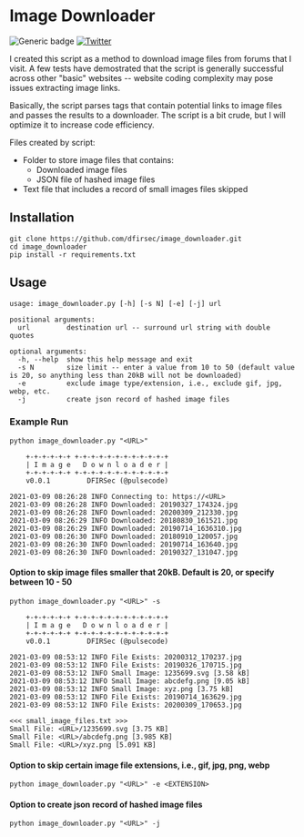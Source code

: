 # Image Downloader

![Generic badge](https://img.shields.io/badge/python-3.7-blue.svg) [![Twitter](https://img.shields.io/badge/Twitter-@pulsecode-blue.svg)](https://twitter.com/pulsecode)

I created this script as a method to download image files from forums that I visit. A few tests have demostrated that the script is generally successful across other "basic" websites -- website coding complexity may pose issues extracting image links.

Basically, the script parses tags that contain potential links to image files and passes the results to a downloader. The script is a bit crude, but I will optimize it to increase code efficiency.

Files created by script:

- Folder to store image files that contains:
  - Downloaded image files
  - JSON file of hashed image files
- Text file that includes a record of small images files skipped</li>

## Installation

```text
git clone https://github.com/dfirsec/image_downloader.git
cd image_downloader
pip install -r requirements.txt
```

## Usage

```console
usage: image_downloader.py [-h] [-s N] [-e] [-j] url

positional arguments:
  url         destination url -- surround url string with double quotes

optional arguments:
  -h, --help  show this help message and exit
  -s N        size limit -- enter a value from 10 to 50 (default value is 20, so anything less than 20kB will not be downloaded)
  -e          exclude image type/extension, i.e., exclude gif, jpg, webp, etc.
  -j          create json record of hashed image files
```

### Example Run

```text
python image_downloader.py "<URL>"

    +-+-+-+-+-+ +-+-+-+-+-+-+-+-+-+-+-+
    | I m a g e   D o w n l o a d e r |
    +-+-+-+-+-+ +-+-+-+-+-+-+-+-+-+-+-+
    v0.0.1         DFIRSec (@pulsecode)

2021-03-09 08:26:28 INFO Connecting to: https://<URL>
2021-03-09 08:26:28 INFO Downloaded: 20190327_174324.jpg
2021-03-09 08:26:28 INFO Downloaded: 20200309_212330.jpg
2021-03-09 08:26:29 INFO Downloaded: 20180830_161521.jpg
2021-03-09 08:26:29 INFO Downloaded: 20190714_1636310.jpg
2021-03-09 08:26:30 INFO Downloaded: 20180910_120057.jpg
2021-03-09 08:26:30 INFO Downloaded: 20190714_163640.jpg
2021-03-09 08:26:30 INFO Downloaded: 20190327_131047.jpg
```

#### Option to skip image files smaller that 20kB. Default is 20, or specify between 10 - 50

```text
python image_downloader.py "<URL>" -s

    +-+-+-+-+-+ +-+-+-+-+-+-+-+-+-+-+-+
    | I m a g e   D o w n l o a d e r |
    +-+-+-+-+-+ +-+-+-+-+-+-+-+-+-+-+-+
    v0.0.1         DFIRSec (@pulsecode)

2021-03-09 08:53:12 INFO File Exists: 20200312_170237.jpg
2021-03-09 08:53:12 INFO File Exists: 20190326_170715.jpg
2021-03-09 08:53:12 INFO Small Image: 1235699.svg [3.58 kB]
2021-03-09 08:53:12 INFO Small Image: abcdefg.png [9.05 kB]
2021-03-09 08:53:12 INFO Small Image: xyz.png [3.75 kB]
2021-03-09 08:53:12 INFO File Exists: 20190714_163629.jpg
2021-03-09 08:53:12 INFO File Exists: 20200309_170653.jpg
```

```text
<<< small_image_files.txt >>>
Small File: <URL>/1235699.svg [3.75 KB]
Small File: <URL>/abcdefg.png [3.985 KB]
Small File: <URL>/xyz.png [5.091 KB]
```

#### Option to skip certain image file extensions, i.e., gif, jpg, png, webp

```text
python image_downloader.py "<URL>" -e <EXTENSION>
```


#### Option to create json record of hashed image files

```text
python image_downloader.py "<URL>" -j
```
